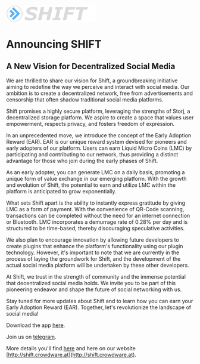 ![logo](./images/logo.png "logo")  

# Announcing SHIFT 
## A New Vision for Decentralized Social Media
We are thrilled to share our vision for Shift, a groundbreaking initiative aiming to redefine the way we perceive and interact with social media. Our ambition is to create a decentralized network, free from advertisements and censorship that often shadow traditional social media platforms.

Shift promises a highly secure platform, leveraging the strengths of Storj, a decentralized storage platform. We aspire to create a space that values user empowerment, respects privacy, and fosters freedom of expression.

In an unprecedented move, we introduce the concept of the Early Adoption Reward (EAR). EAR is our unique reward system devised for pioneers and early adopters of our platform. Users can earn Liquid Micro Coins (LMC) by participating and contributing to our network, thus providing a distinct advantage for those who join during the early phases of Shift.

As an early adopter, you can generate LMC on a daily basis, promoting a unique form of value exchange in our emerging platform. With the growth and evolution of Shift, the potential to earn and utilize LMC within the platform is anticipated to grow exponentially.

What sets Shift apart is the ability to instantly express gratitude by giving LMC as a form of payment. With the convenience of QR-Code scanning, transactions can be completed without the need for an internet connection or Bluetooth. LMC incorporates a demurrage rate of 0.28% per day and is structured to be time-based, thereby discouraging speculative activities.

We also plan to encourage innovation by allowing future developers to create plugins that enhance the platform's functionality using our plugin technology. However, it's important to note that we are currently in the process of laying the groundwork for Shift, and the development of the actual social media platform will be undertaken by these other developers.

At Shift, we trust in the strength of community and the immense potential that decentralized social media holds. We invite you to be part of this pioneering endeavor and shape the future of social networking with us.

Stay tuned for more updates about Shift and to learn how you can earn your Early Adoption Reward (EAR). Together, let's revolutionize the landscape of social media!

Download the app [here](https://github.com/CrowdWare/shift/releases).

Join us on [telegram](https://t.me/crowdware).

More details you'll find [here](https://github.com/CrowdWare/Shift/blob/main/readme.md) and here on our website [http://shift.crowdware.at](http://shift.crowdware.at).
